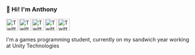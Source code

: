 ### 👋 Hi! I'm Anthony
<a href="https://twitter.com/AnthonySturdy">
  <img align="left" alt="Twitter" width="32px" src="https://i.imgur.com/VbPDKnY.png" />
</a>
<a href="https://twitter.com/AnthonySturdy">
  <img align="left" alt="Twitter" width="32px" src="https://i.imgur.com/x2FF0QA.png" />
</a>
<a href="https://twitter.com/AnthonySturdy">
  <img align="left" alt="Twitter" width="32px" src="https://i.imgur.com/XEl0Vm5.png" />
</a>
<a href="https://twitter.com/AnthonySturdy">
  <img align="left" alt="Twitter" width="32px" src="https://i.imgur.com/nUsvtL2.png" />
</a>
<a href="https://twitter.com/AnthonySturdy">
  <img align="left" alt="Twitter" width="32px" src="https://i.imgur.com/VZfvkiT.png" />
</a>

<br />
<br />

I'm a games programming student, currently on my sandwich year working at Unity Technologies
